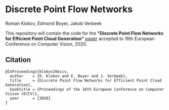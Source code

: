 # Discrete Point Flow Networks 
Roman Klokov, Edmond Boyer, Jakob Verbeek

This repository will contain the code for the **"Discrete Point Flow Networks for Efficient Point Cloud Generation"** [paper](https://arxiv.org/abs/2007.10170) accepted to 16th European Conference on Computer Vision, 2020.

## Citation
```
@InProceedings{klokov20eccv,
  author    = {R. Klokov and E. Boyer and J. Verbeek},
  title     = {Discrete Point Flow Networks for Efficient Point Cloud Generation},
  booktitle = {Proceedings of the 16th European Conference on Computer Vision (ECCV)},
  year      = {2020}
}
```
